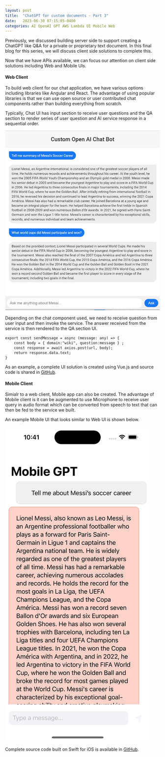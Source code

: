 ```yaml
---
layout: post
title:  "ChatGPT for custom documents - Part 3"
date:   2023-06-30 07:15:05-0400
categories: AI OpenAI GPT AWS Lambda UI Mobile Web
---
```

Previously, we discussed building server side to support creating a ChatGPT like Q&A for a private or proprietary text document. In this final blog for this series, we will discuss client side solutions to complete this. 

Now that we have APIs available, we can focus our attention on client side solutions including Web and Mobile UIs.

#### Web Client
To build web client for our chat application, we have various options including libraries like Angular and React. The advantage of using popular libraries is that we can use open source or user contributed chat components rather than building everything from scratch. 

Typically, Chat UI has input section to receive user questions and the QA section to render series of user question and AI service response in a sequential order.

![Web UI](/assets/WebUI-ChatGPT.png)


Depending on the chat component used, we need to receive question from user input and then invoke the service. The answer received from the service is then rendered to the QA section UI.

```
export const sendMessage = async (message: any) => {
    const body = { domain:"wiki", question:message } ;
    const response = await axios.post(url, body);
    return response.data.text;
}
```

As an example, a complete UI solution is created using Vue.js and source code is shared in [GitHub](https://github.com/sekharkafle/webgpt).

#### Mobile Client
Simialr to a web client, Mobile app can also be created. The advantage of Mobile client is it can be augmented to use Microphone to receive user query in audio format which can be converted from speech to text that can then be fed to the service we built.

An example Mobile UI that looks similar to Web UI is shown below.

![Mobile UI](/assets/MobileUI-ChatGPT.png)

Complete source code built on Swift for iOS is available in [GitHub](https://github.com/sekharkafle/mobileGPT2).